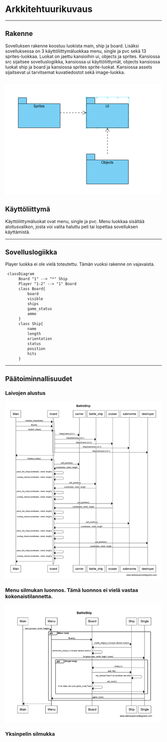 # Arkkitehtuurikuvaus
----
## Rakenne

Sovelluksen rakenne koostuu luokista main, ship ja board. Lisäksi sovelluksessa on 3 käyttöliittymäluokkaa menu, single ja pvc  sekä 13 sprites-luokkaa. Luokat on jaettu kansioihin ui, objects ja sprites. Kansiossa src sijaitsee sovelluslogiikka, kansiossa ui käyttöliittymät, objects kansiossa luokat ship ja board ja kansiossa sprites sprite-luokat. Kansiossa assets sijaitsevat ui tarvitsemat kuvatiedostot sekä image-luokka.

![Rakenne](https://github.com/zmejka/ot-harjoitustyo/blob/master/dokumentaatio/kuvat/rakenne_kuva.png)
----
## Käyttöliittymä

Käyttöliittymäluokat ovat menu, single ja pvc. Menu luokkaa sisältää aloitusvalikon, josta voi valita haluttu peli tai lopettaa sovelluksen käyttämistä.

----
## Sovelluslogiikka

Player luokka ei ole vielä toteutettu. Tämän vuoksi rakenne on vajavaista.

```mermaid
 classDiagram
      Board "1" --> "*" Ship
      Player "1-2" --> "1" Board
      class Board{
          board
          visible
          ships
          game_status
          ammo
      }
      class Ship{
          name
          length
          orientation
          status
          position
          hits
      }

```

----
## Päätoiminnallisuudet

### Laivojen alustus

![Laivojen alustus](https://github.com/zmejka/ot-harjoitustyo/blob/master/dokumentaatio/kuvat/vko_4_sequence.png)

### Menu silmukan luonnos. Tämä luonnos ei vielä vastaa kokonaistilannetta.


![Menu silmukka](https://github.com/zmejka/ot-harjoitustyo/blob/master/dokumentaatio/kuvat/sequence_menu_loop.png)

### Yksinpelin silmukka
